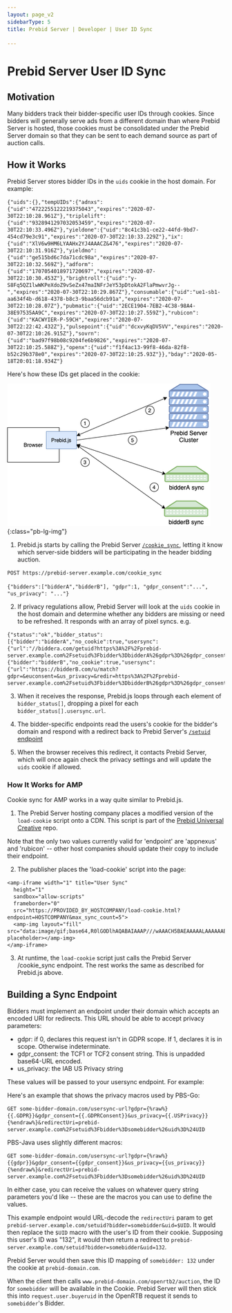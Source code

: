 ```yaml
---
layout: page_v2
sidebarType: 5
title: Prebid Server | Developer | User ID Sync

---
```


# Prebid Server User ID Sync

## Motivation

Many bidders track their bidder-specific user IDs through cookies. Since bidders will generally serve ads from a different domain
than where Prebid Server is hosted, those cookies must be consolidated under the Prebid Server domain so
that they can be sent to each demand source as part of auction calls.

## How it Works

Prebid Server stores bidder IDs in the `uids` cookie in the host domain. For example:

```
{"uids":{},"tempUIDs":{"adnxs":{"uid":"4722255122219375043","expires":"2020-07-30T22:10:28.961Z"},"triplelift":{"uid":"9328941297032053459","expires":"2020-07-30T22:10:33.496Z"},"yieldone":{"uid":"8c41c3b1-ce22-44fd-9bd7-454cd79e3c91","expires":"2020-07-30T22:10:33.229Z"},"ix":{"uid":"XlV6w9HM6LYAAHx2YJ4AAACZ&476","expires":"2020-07-30T22:10:31.916Z"},"yieldmo":{"uid":"ge515bd6c7da71cdc98a","expires":"2020-07-30T22:10:32.569Z"},"adform":{"uid":"1707054018971720697","expires":"2020-07-30T22:10:30.453Z"},"brightroll":{"uid":"y-S8Fq5QZ1lwWKPeXdoZ9vSeZx47maINFrJeY53pDtokA2FlaPmwvrJg--","expires":"2020-07-30T22:10:29.867Z"},"consumable":{"uid":"ue1-sb1-aa634f4b-d618-4378-b8c3-9baa56dcb91a","expires":"2020-07-30T22:10:28.07Z"},"pubmatic":{"uid":"2ECE1904-7EB2-4C38-98A4-38E97535AA9C","expires":"2020-07-30T22:10:27.559Z"},"rubicon":{"uid":"KACWYIER-P-59CH","expires":"2020-07-30T22:22:42.432Z"},"pulsepoint":{"uid":"dcxvyKqDV5VV","expires":"2020-07-30T22:10:26.915Z"},"sovrn":{"uid":"bad97f98b08c9204fe6b9826","expires":"2020-07-30T22:10:25.588Z"},"openx":{"uid":"f1f4ac13-99f8-46da-82f8-b52c29b378e0","expires":"2020-07-30T22:10:25.93Z"}},"bday":"2020-05-18T20:01:18.934Z"}
```

Here's how these IDs get placed in the cookie:

![Prebid Server Cookie Sync](/assets/images/prebid-server/pbs-cookie-sync.png){:class="pb-lg-img"}


1) Prebid.js starts by calling the Prebid Server [`/cookie_sync`](/prebid-server/endpoints/pbs-endpoint-cookieSync.html), letting it know which server-side bidders will be participating in the header bidding auction. 

```
POST https://prebid-server.example.com/cookie_sync

{"bidders":["bidderA","bidderB"], "gdpr":1, "gdpr_consent":"...", "us_privacy": "..."}
```

2) If privacy regulations allow, Prebid Server will look at the `uids` cookie in the host domain and determine whether any bidders are missing or need to be refreshed. It responds with an array of pixel syncs. e.g.

```
{"status":"ok","bidder_status":[{"bidder":"bidderA","no_cookie":true,"usersync":{"url":"//biddera.com/getuid?https%3A%2F%2Fprebid-server.example.com%2Fsetuid%3Fbidder%3DbidderA%26gdpr%3D%26gdpr_consent%3D%26us_privacy%3D%26uid%3D%24UID","type":"redirect","supportCORS":false}},{"bidder":"bidderB","no_cookie":true,"usersync":{"url":"https://bidderB.com/u/match?gdpr=&euconsent=&us_privacy=&redir=https%3A%2F%2Fprebid-server.example.com%2Fsetuid%3Fbidder%3DbidderB%26gdpr%3D%26gdpr_consent%3D%26us_privacy%3D%26uid%3D","type":"redirect","supportCORS":false}}]}
```

3) When it receives the response, Prebid.js loops through each element of `bidder_status[]`, dropping a pixel for each `bidder_status[].usersync.url`.

4) The bidder-specific endpoints read the users's cookie for the bidder's domain and respond with a redirect back to Prebid Server's [`/setuid` endpoint](/prebid-server/endpoints/pbs-endpoint-setuid.html)

5) When the browser receives this redirect, it contacts Prebid Server, which will once again check the privacy settings and will update the `uids` cookie if allowed.

### How It Works for AMP

Cookie sync for AMP works in a way quite similar to Prebid.js.

1) The Prebid Server hosting company places a modified version of the `load-cookie` script onto a CDN. This script is part of the [Prebid Universal Creative](https://github.com/prebid/prebid-universal-creative/blob/master/src/cookieSync.js) repo.

Note that the only two values currently valid for 'endpoint' are 'appnexus' and 'rubicon' -- other host companies should update their copy to include their endpoint.


2) The publisher places the 'load-cookie' script into the page:

```
<amp-iframe width="1" title="User Sync"
  height="1"
  sandbox="allow-scripts"
  frameborder="0"
  src="https://PROVIDED_BY_HOSTCOMPANY/load-cookie.html?endpoint=HOSTCOMPANY&max_sync_count=5">
  <amp-img layout="fill" src="data:image/gif;base64,R0lGODlhAQABAIAAAP///wAAACH5BAEAAAAALAAAAAABAAEAAAICRAEAOw==" placeholder></amp-img>
</amp-iframe>
```

3) At runtime, the `load-cookie` script just calls the Prebid Server /cookie_sync endpoint. The rest works the same as described for Prebid.js above.


## Building a Sync Endpoint

Bidders must implement an endpoint under their domain which accepts an encoded URI for redirects. 
This URL should be able to accept privacy parameters:

- gdpr: if 0, declares this request isn't in GDPR scope. If 1, declares it is in scope. Otherwise indeterminate.
- gdpr_consent: the TCF1 or TCF2 consent string. This is unpadded base64-URL encoded.
- us_privacy: the IAB US Privacy string

These values will be passed to your usersync endpoint. For example:

Here's an example that shows the privacy macros used by PBS-Go:
```
GET some-bidder-domain.com/usersync-url?gdpr={%raw%}{{.GDPR}}&gdpr_consent={{.GDPRConsent}}&us_privacy={{.USPrivacy}}{%endraw%}&redirectUri=prebid-server.example.com%2Fsetuid%3Fbidder%3Dsomebidder%26uid%3D%24UID
```
PBS-Java uses slightly different macros:
```
GET some-bidder-domain.com/usersync-url?gdpr={%raw%}{{gdpr}}&gdpr_consent={{gdpr_consent}}&us_privacy={{us_privacy}}{%endraw%}&redirectUri=prebid-server.example.com%2Fsetuid%3Fbidder%3Dsomebidder%26uid%3D%24UID
```
In either case, you can receive the values on whatever query string parameters you'd like -- these are
the macros you can use to define the values.

This example endpoint would URL-decode the `redirectUri` param to get `prebid-server.example.com/setuid?bidder=somebidder&uid=$UID`.
It would then replace the `$UID` macro with the user's ID from their cookie. Supposing this user's ID was "132",
it would then return a redirect to `prebid-server.example.com/setuid?bidder=somebidder&uid=132`.

Prebid Server would then save this ID mapping of `somebidder: 132` under the cookie at `prebid-domain.com`.

When the client then calls `www.prebid-domain.com/openrtb2/auction`, the ID for `somebidder` will be available in the Cookie.
Prebid Server will then stick this into `request.user.buyeruid` in the OpenRTB request it sends to `somebidder`'s Bidder.
